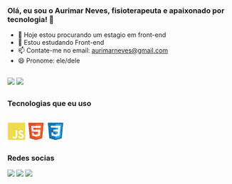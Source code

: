 ### Olá, eu sou o Aurimar Neves, fisioterapeuta e apaixonado por tecnologia! 👋


- 🔭 Hoje estou procurando um estagio em front-end
- 🌱 Estou estudando Front-end
- 📫 Contate-me no email: aurimarneves@gmail.com
- 😄 Pronome: ele/dele
##
<img width="48%" src="https://github-readme-stats.vercel.app/api?username=aurimarneves&show_icons=true&theme=merko"> <img width="43%" src="https://github-readme-stats.vercel.app/api/top-langs/?username=aurimarneves&layout=compact">




##
### Tecnologias que eu uso

<div style="display: inline_block"><br>
  <img align="center" alt="Rafa-Js" height="40" width="40" src="https://raw.githubusercontent.com/devicons/devicon/master/icons/javascript/javascript-plain.svg">
  
  <img align="center" alt="Rafa-HTML" height="40" width="40" src="https://raw.githubusercontent.com/devicons/devicon/master/icons/html5/html5-original.svg">
  <img align="center" alt="Rafa-CSS" height="40" width="40" src="https://raw.githubusercontent.com/devicons/devicon/master/icons/css3/css3-original.svg">
  
  ##
  ### Redes socias
  
<div> 
  <a href="https://www.instagram.com/aurimar_neves7/" target="_blank"><img src="https://img.shields.io/badge/-Instagram-%23E4405F?style=for-the-badge&logo=instagram&logoColor=white" target="_blank"></a>
  <a href = "mailto:aurimarneves@gmail.com"><img src="https://img.shields.io/badge/-Gmail-%23333?style=for-the-badge&logo=gmail&logoColor=white" target="_blank"></a>
  <a href="https://www.linkedin.com/in/aurimar-neves-5010a611b/" target="_blank"><img src="https://img.shields.io/badge/-LinkedIn-%230077B5?style=for-the-badge&logo=linkedin&logoColor=white" target="_blank"></a> 
  
</div>
